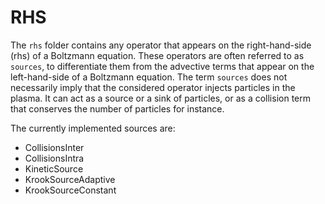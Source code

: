 # RHS

The `rhs` folder contains any operator that appears on the right-hand-side (rhs) of a Boltzmann equation. These operators are often referred to as `sources`, to differentiate them from the advective terms that appear on the left-hand-side of a Boltzmann equation. The term `sources` does not necessarily imply that the considered operator injects particles in the plasma. It can act as a source or a sink of particles, or as a collision term that conserves the number of particles for instance.

The currently implemented sources are:
- CollisionsInter
- CollisionsIntra
- KineticSource
- KrookSourceAdaptive
- KrookSourceConstant